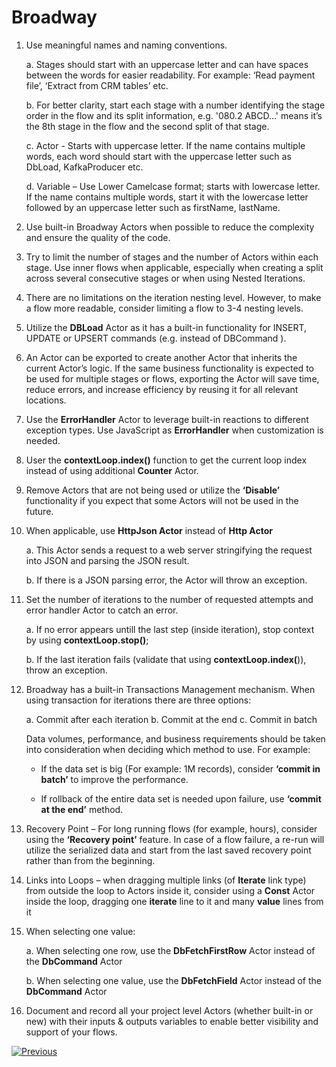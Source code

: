 # Broadway 

1. Use meaningful names and naming conventions. 

    a. Stages should start with an uppercase letter and can have spaces between the words for easier readability.  For example:  ‘Read payment file’, ‘Extract from CRM tables’ etc. 

    b. For better clarity, start each stage with a number identifying the stage order in the flow and its split information, e.g. '080.2 ABCD…' means it’s the 8th stage in the flow and the second split of that stage.

    c. Actor - Starts with uppercase letter. If the name contains multiple words, each word should start with the uppercase letter such as DbLoad, KafkaProducer etc.

    d. Variable – Use Lower Camelcase format; starts with lowercase letter. If the name contains multiple words, start it with the lowercase letter followed by an uppercase letter such as firstName, lastName. 

2. Use built-in Broadway Actors when possible to reduce the complexity and ensure the quality of the code.
  
3. Try to limit the number of stages and the number of Actors within each stage. Use inner flows when applicable, especially when creating a split across several consecutive stages or when using Nested Iterations.
  
4. There are no limitations on the iteration nesting level. However, to make a flow more readable, consider limiting a flow to 3-4 nesting levels.
  
5. Utilize the **DBLoad** Actor as it has a built-in functionality for INSERT, UPDATE or UPSERT commands (e.g. instead of DBCommand ).
  
6. An Actor can be exported to create another Actor that inherits the current Actor’s logic. If the same business functionality is expected to be used for multiple stages or flows, exporting the Actor will save time, reduce errors, and increase efficiency by reusing it for all relevant locations.
  
7. Use the  **ErrorHandler** Actor to leverage built-in reactions to different exception types. Use JavaScript as **ErrorHandler** when customization is needed.
  
8. User the **contextLoop.index()** function to get the current loop index instead of using additional **Counter** Actor.
  
9. Remove Actors that are not being used or utilize the **‘Disable’** functionality if you expect that some Actors will not be used in the future.

10. When applicable, use **HttpJson Actor** instead of **Http Actor**

    a. This Actor sends a request to a web server stringifying the request into JSON and parsing the JSON result.

    b. If there is a JSON parsing error, the Actor will throw an exception. 
    
11. Set the number of iterations to the number of requested attempts and error handler Actor to catch an error. 

    a. If no error appears untill the last step (inside iteration), stop context by using **contextLoop.stop()**;

    b. If the last iteration fails (validate that using **contextLoop.index(**)), throw an exception.
    
12. Broadway has a built-in Transactions Management mechanism. When using transaction for iterations there are three options:

    a. Commit after each iteration 
    b. Commit at the end
    c. Commit in batch

     Data volumes, performance, and business requirements should be taken into consideration when deciding which method to use. For example:

	 - If the data set is big (For example: 1M records), consider **‘commit in batch’** to improve the performance.  

	 - If rollback of the entire data set is needed upon failure, use **‘commit at the end’** method.

13. Recovery Point – For long running flows (for example, hours), consider using the **‘Recovery point’** feature. In case of a flow failure, a re-run will utilize the serialized data and start from the last saved recovery point rather than from the beginning.
  
14. Links into Loops – when dragging multiple links (of **Iterate** link type) from outside the loop to Actors inside it, consider using a **Const** Actor inside the loop, dragging one **iterate** line to it and many **value** lines from it

15. When selecting one value: 

    a. When selecting one row, use the **DbFetchFirstRow** Actor instead of the **DbCommand** Actor 

    b. When selecting one value, use the **DbFetchField** Actor instead of the **DbCommand** Actor
    
16. Document and record all your project level Actors (whether built-in or new) with their inputs & outputs variables to enable better visibility and support of your flows.

[![Previous](/articles/images/Previous.png)](/articles/COE/Fabric_Implementation_Best_Practices/best_practice_security.md) 
